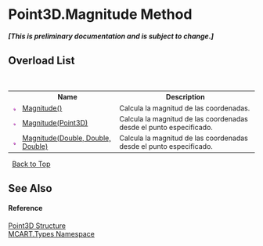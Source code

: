 # Point3D.Magnitude Method 
 _**\[This is preliminary documentation and is subject to change.\]**_


## Overload List
&nbsp;<table><tr><th></th><th>Name</th><th>Description</th></tr><tr><td>![Public method](media/pubmethod.gif "Public method")</td><td><a href="ebe0691f-8d34-2403-3a5d-65f88f9abb1b">Magnitude()</a></td><td>
Calcula la magnitud de las coordenadas.</td></tr><tr><td>![Public method](media/pubmethod.gif "Public method")</td><td><a href="29448daf-5fca-70b0-cd97-b0f37f06ad71">Magnitude(Point3D)</a></td><td>
Calcula la magnitud de las coordenadas desde el punto especificado.</td></tr><tr><td>![Public method](media/pubmethod.gif "Public method")</td><td><a href="693a8837-ee5c-129f-8970-8d142f0eab58">Magnitude(Double, Double, Double)</a></td><td>
Calcula la magnitud de las coordenadas desde el punto especificado.</td></tr></table>&nbsp;
<a href="#point3d.magnitude-method">Back to Top</a>

## See Also


#### Reference
<a href="c1f5b3e6-d580-ae65-e094-04baef5c0fc7">Point3D Structure</a><br /><a href="c5168ca1-3831-8d0b-91b8-6ec8e54f9c51">MCART.Types Namespace</a><br />